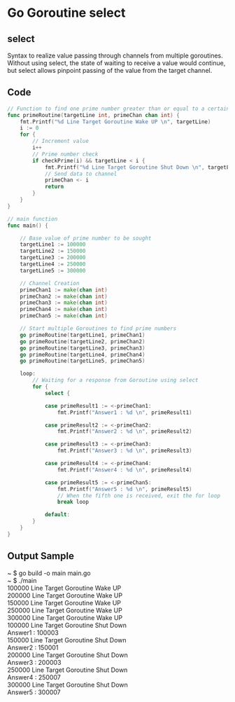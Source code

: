 # Go Goroutine select

## select
Syntax to realize value passing through channels from multiple goroutines.  
Without using select, the state of waiting to receive a value would continue, but select allows pinpoint passing of the value from the target channel.  

## Code
```Go
// Function to find one prime number greater than or equal to a certain number
func primeRoutine(targetLine int, primeChan chan int) {
	fmt.Printf("%d Line Target Goroutine Wake UP \n", targetLine)
	i := 0
	for {
		// Increment value
		i++
		// Prime number check
		if checkPrime(i) && targetLine < i {
			fmt.Printf("%d Line Target Goroutine Shut Down \n", targetLine)
			// Send data to channel
			primeChan <- i
			return
		}
	}
}

// main function
func main() {

	// Base value of prime number to be sought
	targetLine1 := 100000
	targetLine2 := 150000
	targetLine3 := 200000
	targetLine4 := 250000
	targetLine5 := 300000

	// Channel Creation
	primeChan1 := make(chan int)
	primeChan2 := make(chan int)
	primeChan3 := make(chan int)
	primeChan4 := make(chan int)
	primeChan5 := make(chan int)

	// Start multiple Goroutines to find prime numbers
	go primeRoutine(targetLine1, primeChan1)
	go primeRoutine(targetLine2, primeChan2)
	go primeRoutine(targetLine3, primeChan3)
	go primeRoutine(targetLine4, primeChan4)
	go primeRoutine(targetLine5, primeChan5)

	loop:
		// Waiting for a response from Goroutine using select
		for {
			select {

			case primeResult1 := <-primeChan1:
				fmt.Printf("Answer1 : %d \n", primeResult1)

			case primeResult2 := <-primeChan2:
				fmt.Printf("Answer2 : %d \n", primeResult2)

			case primeResult3 := <-primeChan3:
				fmt.Printf("Answer3 : %d \n", primeResult3)

			case primeResult4 := <-primeChan4:
				fmt.Printf("Answer4 : %d \n", primeResult4)

			case primeResult5 := <-primeChan5:
				fmt.Printf("Answer5 : %d \n", primeResult5)
				// When the fifth one is received, exit the for loop
				break loop

			default:
		}
	}
}
```

## Output Sample
~ $ go build -o main main.go  
~ $ ./main  
100000 Line Target Goroutine Wake UP  
200000 Line Target Goroutine Wake UP  
150000 Line Target Goroutine Wake UP  
250000 Line Target Goroutine Wake UP  
300000 Line Target Goroutine Wake UP  
100000 Line Target Goroutine Shut Down  
Answer1 : 100003  
150000 Line Target Goroutine Shut Down  
Answer2 : 150001  
200000 Line Target Goroutine Shut Down  
Answer3 : 200003  
250000 Line Target Goroutine Shut Down  
Answer4 : 250007  
300000 Line Target Goroutine Shut Down  
Answer5 : 300007  
